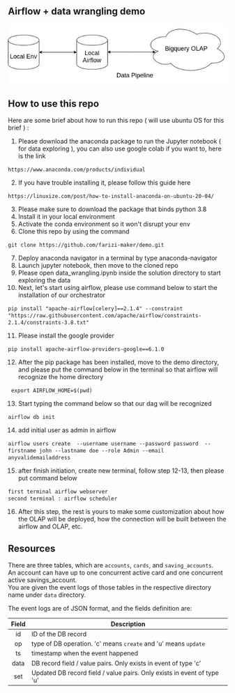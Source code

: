 ## Airflow + data wrangling demo

![F0](Images/demo.jpg)

## How to use this repo

Here are some brief about how to run this repo ( will use ubuntu OS for this brief ) :

1. Please download the anaconda package to run the Jupyter notebook ( for data exploring ), you can also use google colab if you want to, here is the link 
```
https://www.anaconda.com/products/individual
```
2. If you have trouble installing it, please follow this guide here 
```
https://linuxize.com/post/how-to-install-anaconda-on-ubuntu-20-04/
```
3. Please make sure to download the package that binds python 3.8
4. Install it in your local environment
5. Activate the conda environment so it won't disrupt your env
6. Clone this repo by using the command 
```
git clone https://github.com/farizi-maker/demo.git
```
7. Deploy anaconda navigator in a terminal by type anaconda-navigator
8. Launch jupyter notebook, then move to the cloned repo
9. Please open data_wrangling.ipynb inside the solution directory to start exploring the data
10. Next, let's start using airflow, please use command below to start the installation of our orchestrator
```
pip install "apache-airflow[celery]==2.1.4" --constraint "https://raw.githubusercontent.com/apache/airflow/constraints-2.1.4/constraints-3.8.txt"
```
11. Please install the google provider
 ```
 pip install apache-airflow-providers-google==6.1.0
 ```
12. After the pip package has been installed, move to the demo directory, and please put the command below in the terminal so that airflow will recognize the home directory
```
 export AIRFLOW_HOME=$(pwd)
```
13. Start typing the command below so that our dag will be recognized
```
airflow db init
```
14. add initial user as admin in airflow
```
airflow users create  --username username --password password  --firstname john --lastname doe --role Admin --email anyvalidemailaddress
```
15. after finish initiation, create new terminal, follow step 12-13, then please put command below 
```
first terminal airflow webserver
second terminal : airflow scheduler
```
16. After this step, the rest is yours to make some customization about how the OLAP will be deployed, how the connection will be built between the airflow and OLAP, etc.


## Resources

There are three tables, which are `accounts`, `cards`, and `saving_accounts`. <br>
An account can have up to one concurrent active card and one concurrent active savings_account. <br>
You are given the event logs of those tables in the respective directory name under `data` directory.

The event logs are of JSON format, and the fields definition are:

| Field | Description |
|:-----:|-------------|
| id | ID of the DB record |
| op | type of DB operation. 'c' means `create` and 'u' means `update` |
| ts | timestamp when the event happened |
| data | DB record field / value pairs. Only exists in event of type 'c' |
| set | Updated DB record field / value pairs. Only exists in event of type 'u' |




